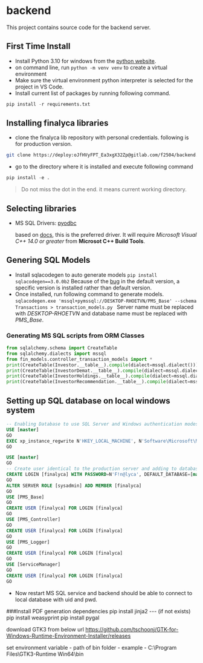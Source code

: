 # backend
This project contains source code for the backend server.

## First Time Install
- Install Python 3.10 for windows from the [python website](https://www.python.org/downloads/). 
- on command line, run `python -m venv venv` to create a virtual environment
- Make sure the virtual environment python interpreter is selected for the project in VS Code.
- Install current list of packages by running following command.
``` python
pip install -r requirements.txt
```

## Installing finalyca libraries
- clone the finalyca lib repository with personal credentials. following is for production version.
``` sh
git clone https://deploy:oJfHVyFPT_Ea3xgX32Zp@gitlab.com/f2504/backend.git
```

- go to the directory where it is installed and execute following command
``` python
pip install -e . 
```
> Do not miss the dot in the end. it means current working directory.

## Selecting libraries
- MS SQL Drivers: [pyodbc](https://mkleehammer.github.io/pyodbc/)

    based on [docs](https://docs.microsoft.com/en-us/sql/connect/python/python-driver-for-sql-server?view=sql-server-ver15), this is the preferred driver. It will require *Microsoft Visual C++ 14.0 or greater* from **Microsot C++ Build Tools**. 

## Genering SQL Models
- Install sqlacodegen to auto generate models
` pip install sqlacodegen==3.0.0b2 `
Because of the [bug](https://github.com/agronholm/sqlacodegen/issues/131) in the default version, a specific version is installed rather than default version.
- Once installed, run following command to generate models.
`sqlacodegen.exe 'mssql+pymssql://DESKTOP-RHOETVN/PMS_Base' --schema Transactions > transaction_models.py `
Server name must be replaced with *DESKTOP-RHOETVN* and database name must be replaced with *PMS_Base*.


### Generating MS SQL scripts from ORM Classes
``` python
from sqlalchemy.schema import CreateTable
from sqlalchemy.dialects import mssql 
from fin_models.controller_transaction_models import *
print(CreateTable(Investor.__table__).compile(dialect=mssql.dialect()))
print(CreateTable(InvestorDemat.__table__).compile(dialect=mssql.dialect()))
print(CreateTable(InvestorHoldings.__table__).compile(dialect=mssql.dialect()))
print(CreateTable(InvestorRecommendation.__table__).compile(dialect=mssql.dialect()))
```

## Setting up SQL database on local windows system
``` sql
-- Enabling Database to use SQL Server and Windows authentication modes.
USE [master]
GO
EXEC xp_instance_regwrite N'HKEY_LOCAL_MACHINE', N'Software\Microsoft\MSSQLServer\MSSQLServer', N'LoginMode', REG_DWORD, 2
GO

USE [master]
GO
-- Create user identical to the production server and adding to databases
CREATE LOGIN [finalyca] WITH PASSWORD=N'F!n@lyca', DEFAULT_DATABASE=[master], CHECK_EXPIRATION=OFF, CHECK_POLICY=OFF
GO
ALTER SERVER ROLE [sysadmin] ADD MEMBER [finalyca]
GO
USE [PMS_Base]
GO
CREATE USER [finalyca] FOR LOGIN [finalyca]
GO
USE [PMS_Controller]
GO
CREATE USER [finalyca] FOR LOGIN [finalyca]
GO
USE [PMS_Logger]
GO
CREATE USER [finalyca] FOR LOGIN [finalyca]
GO
USE [ServiceManager]
GO
CREATE USER [finalyca] FOR LOGIN [finalyca]
GO
```

- Now restart MS SQL service and backend should be able to connect to local database with uid and pwd.


###Install PDF generation dependencies 
pip install jinja2 --- (if not exists)
pip install weasyprint
pip install pygal

download GTK3 from below url
https://github.com/tschoonj/GTK-for-Windows-Runtime-Environment-Installer/releases

set environment variable - path of bin folder - example - C:\Program Files\GTK3-Runtime Win64\bin
